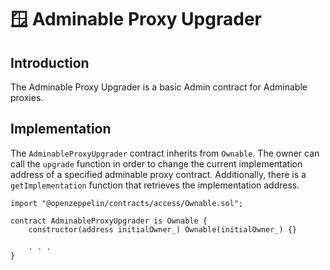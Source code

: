 # 🪟 Adminable Proxy Upgrader

## Introduction

The Adminable Proxy Upgrader is a basic Admin contract for Adminable proxies.

## Implementation

The `AdminableProxyUpgrader` contract inherits from `Ownable`. The owner can call the `upgrade` function in order to change the current implementation address of a specified adminable proxy contract. Additionally, there is a `getImplementation` function that retrieves the implementation address.

```solidity
import "@openzeppelin/contracts/access/Ownable.sol";

contract AdminableProxyUpgrader is Ownable {
    constructor(address initialOwner_) Ownable(initialOwner_) {}

    . . .
}
```
